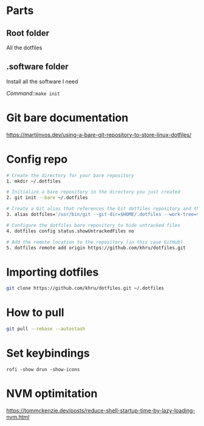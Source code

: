 # Parts

## Root folder
All the dotfiles

## .software folder
Install all the software I need

*Command:*:`make init`

# Git bare documentation
https://martijnvos.dev/using-a-bare-git-repository-to-store-linux-dotfiles/

# Config repo

```bash
# Create the directory for your bare repository
1. mkdir ~/.dotfiles

# Initialize a bare repository in the directory you just created
2. git init --bare ~/.dotfiles

# Create a Git alias that references the Git dotfiles repository and the local root directory from which Git adds files by default
3. alias dotfiles='/usr/bin/git --git-dir=$HOME/.dotfiles --work-tree=$HOME'

# Configure the dotfiles bare repository to hide untracked files
4. dotfiles config status.showUntrackedFiles no

# Add the remote location to the repository (in this case GitHub) 
5. dotfiles remote add origin https://github.com/khru/dotfiles.git

```

# Importing dotfiles
```bash
git clone https://github.com/khru/dotfiles.git ~/.dotfiles
```

# How to pull
```bash
git pull --rebase --autostash
```

# Set keybindings
```
rofi -show drun -show-icons
```

# NVM optimitation
https://tommckenzie.dev/posts/reduce-shell-startup-time-by-lazy-loading-nvm.html